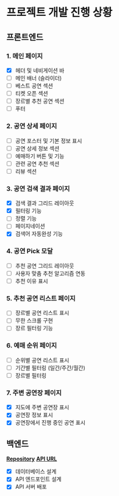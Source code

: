 # 프로젝트 개발 진행 상황

## 프론트엔드

### 1. 메인 페이지

- [x] 헤더 및 네비게이션 바
- [ ] 메인 배너 (슬라이더)
- [ ] 베스트 공연 섹션
- [ ] 티켓 오픈 섹션
- [ ] 장르별 추천 공연 섹션
- [ ] 푸터

### 2. 공연 상세 페이지

- [ ] 공연 포스터 및 기본 정보 표시
- [ ] 공연 상세 정보 섹션
- [ ] 예매하기 버튼 및 기능
- [ ] 관련 공연 추천 섹션
- [ ] 리뷰 섹션

### 3. 공연 검색 결과 페이지

- [x] 검색 결과 그리드 레이아웃
- [x] 필터링 기능
- [ ] 정렬 기능
- [ ] 페이지네이션
- [x] 검색어 자동완성 기능

### 4. 공연 Pick 모달

- [ ] 추천 공연 그리드 레이아웃
- [ ] 사용자 맞춤 추천 알고리즘 연동
- [ ] 추천 이유 표시

### 5. 추천 공연 리스트 페이지

- [ ] 장르별 공연 리스트 표시
- [ ] 무한 스크롤 구현
- [ ] 장르 필터링 기능

### 6. 예매 순위 페이지

- [ ] 순위별 공연 리스트 표시
- [ ] 기간별 필터링 (일간/주간/월간)
- [ ] 장르별 필터링

### 7. 주변 공연장 페이지

- [x] 지도에 주변 공연장 표시
- [x] 공연장 정보 표시
- [x] 공연장에서 진행 중인 공연 표시

## 백엔드

**[Repository](https://github.com/ruehan/KOPIS-custom-api)**
**[API URL](https://ruehan-kopis.org)**

- [x] 데이터베이스 설계
- [x] API 엔드포인트 설계
- [x] API 서버 배포
